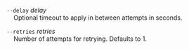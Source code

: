 `--delay` *delay*  
&nbsp;&nbsp;&nbsp;&nbsp;Optional timeout to apply in between attempts in seconds.

`--retries` *retries*  
&nbsp;&nbsp;&nbsp;&nbsp;Number of attempts for retrying. Defaults to 1.
